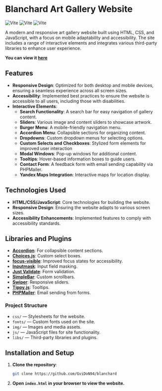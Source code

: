 # Blanchard Art Gallery Website

![Vite](https://img.shields.io/badge/HTML-blue.svg?logo=html5)
![Vite](https://img.shields.io/badge/CSS-blue.svg?logo=css3)
![Vite](https://img.shields.io/badge/JS-blue.svg?logo=javascript)

A modern and responsive art gallery website built using HTML, CSS, and JavaScript, with a focus on mobile adaptability and accessibility. The site includes a range of interactive elements and integrates various third-party libraries to enhance user experience.

**You can view it [here](https://blanchard.gvidon94.ru/)**

## Features

- **Responsive Design**: Optimized for both desktop and mobile devices, ensuring a seamless experience across all screen sizes.
- **Accessibility**: Implemented best practices to ensure the website is accessible to all users, including those with disabilities.
- **Interactive Elements**:
  - **Search Functionality**: A search bar for easy navigation of gallery content.
  - **Sliders**: Various image and content sliders to showcase artwork.
  - **Burger Menu**: A mobile-friendly navigation menu.
  - **Accordion Menu**: Collapsible sections for organizing content.
  - **Dropdowns**: Custom dropdown menus for selecting options.
  - **Custom Selects and Checkboxes**: Stylized form elements for improved user interaction
  - **Modal Windows**: Pop-up windows for additional content.
  - **Tooltips**: Hover-based information boxes to guide users.
  - **Contact Form**: A feedback form with email sending capability via PHPMailer.
  - **Yandex Maps Integration**: Interactive maps for location display.

## Technologies Used

- **HTML/CSS/JavaScript**: Core technologies for building the website.
- **Responsive Design**: Ensuring the website adapts to various screen sizes.
- **Accessibility Enhancements**: Implemented features to comply with accessibility standards.

## Libraries and Plugins

- **[Accordion](https://example.com)**: For collapsible content sections.
- **[Choices.js](https://github.com/Choices-js/Choices)**: Custom select boxes.
- **[focus-visible](https://github.com/WICG/focus-visible)**: Improved focus states for accessibility.
- **[Inputmask](https://github.com/RobinHerbots/Inputmask)**: Input field masking.
- **[Just Validate](https://just-validate.dev/)**: Form validation.
- **[SimpleBar](https://github.com/Grsmto/simplebar)**: Custom scrollbars.
- **[Swiper](https://swiperjs.com/)**: Responsive sliders.
- **[Tippy.js](https://atomiks.github.io/tippyjs/)**: Tooltips.
- **[PHPMailer](https://github.com/PHPMailer/PHPMailer)**: Email sending from forms.

### Project Structure

- `css/` — Stylesheets for the website.
- `fonts/` — Custom fonts used on the site.
- `img/` — Images and media assets.
- `js/` — JavaScript files for site functionality.
- `libs/` — Third-party libraries and plugins.

## Installation and Setup

1. **Clone the repository**:

   ```bash
   git clone https://github.com/GviDoN94/blanchard

   ```

2. **Open `index.html` in your browser to view the website.**
